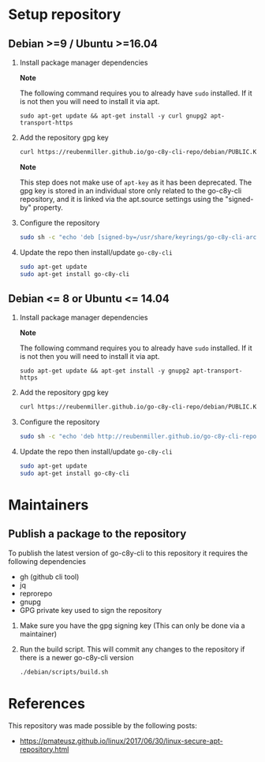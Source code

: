 
# Setup repository

## Debian >=9 / Ubuntu >=16.04

1. Install package manager dependencies

    **Note**
    
    The following command requires you to already have `sudo` installed. If it is not then you will need to install it via apt.

    ```
    sudo apt-get update && apt-get install -y curl gnupg2 apt-transport-https
    ```

2. Add the repository gpg key

    ```bash
    curl https://reubenmiller.github.io/go-c8y-cli-repo/debian/PUBLIC.KEY | gpg --dearmor | sudo tee /usr/share/keyrings/go-c8y-cli-archive-keyring.gpg >/dev/null
    ```

    **Note**
    
    This step does not make use of `apt-key` as it has been deprecated. The gpg key is stored in an individual store only related to the go-c8y-cli repository, and it is linked via the apt.source settings using the "signed-by" property.

3. Configure the repository

    ```bash
    sudo sh -c "echo 'deb [signed-by=/usr/share/keyrings/go-c8y-cli-archive-keyring.gpg] http://reubenmiller.github.io/go-c8y-cli-repo/debian stable main' >> /etc/apt/sources.list"
    ```

4. Update the repo then install/update `go-c8y-cli`

    ```bash
    sudo apt-get update
    sudo apt-get install go-c8y-cli
    ```

## Debian <= 8 or Ubuntu <= 14.04

1. Install package manager dependencies

    **Note**
    
    The following command requires you to already have `sudo` installed. If it is not then you will need to install it via apt.

    ```
    sudo apt-get update && apt-get install -y gnupg2 apt-transport-https
    ```

2. Add the repository gpg key

    ```bash
    curl https://reubenmiller.github.io/go-c8y-cli-repo/debian/PUBLIC.KEY | sudo apt-key add -
    ```

3. Configure the repository

    ```bash
    sudo sh -c "echo 'deb http://reubenmiller.github.io/go-c8y-cli-repo/debian stable main' >> /etc/apt/sources.list"
    ```

4. Update the repo then install/update `go-c8y-cli`

    ```bash
    sudo apt-get update
    sudo apt-get install go-c8y-cli
    ```

# Maintainers

## Publish a package to the repository

To publish the latest version of go-c8y-cli to this repository it requires the following dependencies

* gh (github cli tool)
* jq
* reprorepo
* gnupg
* GPG private key used to sign the repository

1. Make sure you have the gpg signing key (This can only be done via a maintainer)

2. Run the build script. This will commit any changes to the repository if there is a newer go-c8y-cli version

    ```bash
    ./debian/scripts/build.sh
    ```

# References

This repository was made possible by the following posts:

* https://pmateusz.github.io/linux/2017/06/30/linux-secure-apt-repository.html
